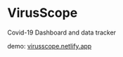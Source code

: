 # VirusScope

<p>Covid-19 Dashboard and data tracker </p>
<p>demo: <a href="https://virusscope.netlify.app/">virusscope.netlify.app</a></p> 

